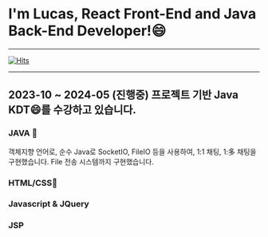 # I'm Lucas, React Front-End and Java Back-End Developer!😄
<hr/>

[![Hits](https://hits.seeyoufarm.com/api/count/incr/badge.svg?url=https://github.com/jungunman/Fhit-counter&count_bg=%237DABDC&title_bg=%23E89090&icon=googlemaps.svg&icon_color=%23F4F4F4&title=Today&edge_flat=false)](https://hits.seeyoufarm.com)

<hr/>

## 2023-10 ~ 2024-05 (진행중) 프로젝트 기반 Java KDT😄를 수강하고 있습니다.

### JAVA 💬
객체지향 언어로, 순수 Java로 SocketIO, FileIO 등을 사용하여, 1:1 채팅, 1:多 채팅을 구현했습니다. 
File 전송 시스템까지 구현했습니다.


### HTML/CSS🌱


### Javascript & JQuery

### JSP

<!--
**jungunman/jungunman** is a ✨ _special_ ✨ repository because its `README.md` (this file) appears on your GitHub profile.

Here are some ideas to get you started:

- 🔭 I’m currently working on ...
- 🌱 I’m currently learning ...
- 👯 I’m looking to collaborate on ...
- 🤔 I’m looking for help with ...
- 💬 Ask me about ...
- 📫 How to reach me: ...
- 😄 Pronouns: ...
- ⚡ Fun fact: ...
👋
-->
